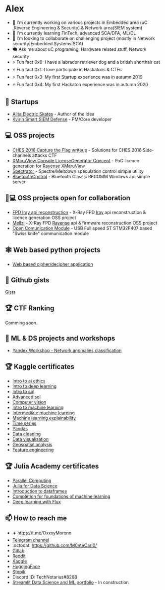 # Alex 

- 🔭 I'm currently working on various projects in Embedded area (uC ,Reverse Engineering & Security) & Network area(SIEM system)
- 🌱 I'm currently learning FinTech,  advanced SCA/DFA, ML/DL  
- 👯 I'm looking to collaborate on challenging project (mostly in Network security|Embedded Systems|SCA)
- :left_speech_bubble: Ask me about uC programing, Hardware related stuff, Network security
- ⚡ Fun fact 0x0: I have a labrador retriever dog and  a british shorthair cat 
- ⚡ Fun fact 0x1: I love participate in Hackatons & CTFs
- ⚡ Fun fact 0x3: My first Startup experience  was in autumn 2019
- ⚡ Fun fact 0x4: My first Hackaton experience was in autumn 2020

## 🦄 Startups
 - [Alita Electric Skates](https://i-do-not-stand-by-in-the-presence-of-evil.com/projects) - Author of the idea
 - [Kvirin Smart SIEM Defense](https://security-band.com/kvirinssd) -  PM/Core developer

## 💻 OSS projects 
 - [CHES 2016 Capture the Flag writeup](https://github.com/M0nteCarl0/CHES-2016-Capture-the-Flag-writeup) - Solutions for CHES 2016 Side-channels attacks CTF 
 - [XMaruView Console LicenseGenerator Concept](https://github.com/M0nteCarl0/XMaruView_Console_LicenseGeneratorConcept) - PoC licence generation for [Rayense](https://www.rayenceusa.com/) XMaruView
 - [Spectrator](https://github.com/M0nteCarl0/Spectrator) - Spectre/Meltdown speculation control simple utility
 - [BluetoothControl](https://gitlab.com/M0nteCarl0/BluetoothControl) -  Bluetooth Classic RFCOMM Windows api simple server 
 
## 👯💻 OSS projects open for collaboration 
 - [FPD Iray api reconstruction](https://gitlab.com/M0nteCarl0/iray-api-reconstruction) - X-Ray FPD [Iray](https://www.iraygroup.com/site/productList?nid=15&lang=EN) api reconstruction & licence generation OSS project  
 - [Mellzi](https://github.com/M0nteCarl0/Mellzi) - X-Ray FPD [Rayense](https://www.rayenceusa.com/) api & firmware reconstruction OSS project
 - [Open Comunication Module](https://github.com/M0nteCarl0/OpenComunicationModule) - USB Full speed ST STM32F407 based  "Swiss knife" communication module   

## 🕸️ Web based python projects
- [Web based cipher/decipher application](https://cryptograph.streamlit.app/)

## 📝 Github gists
[Gists](https://gist.github.com/M0nteCarl0)

## 🏆 СTF Ranking
 Comming soon..
 
## 🤖 ML & DS projects and workshops
- [Yandex Workshop - Network anomalies classification](https://github.com/M0nteCarl0/Yandex_workshop_network_anomalies_classification)

## 🏆 Kaggle certificates
- [Intro to ai ethics](https://www.kaggle.com/learn/certification/m0ntecarl0/intro-to-ai-ethics)
- [Intro to deep learning](https://www.kaggle.com/learn/certification/m0ntecarl0/intro-to-deep-learning)
- [Intro to sql](https://www.kaggle.com/learn/certification/m0ntecarl0/intro-to-sql)
- [Advanced sql](https://www.kaggle.com/learn/certification/m0ntecarl0/advanced-sql)
- [Computer vision](https://www.kaggle.com/learn/certification/m0ntecarl0/computer-vision)
- [Intro to machine learning](https://www.kaggle.com/learn/certification/m0ntecarl0/intro-to-machine-learning)
- [Intermediate machine learning](https://www.kaggle.com/learn/certification/m0ntecarl0/intermediate-machine-learning)
- [Machine learning explainability](https://www.kaggle.com/learn/certification/m0ntecarl0/machine-learning-explainability)
- [Time series](https://www.kaggle.com/learn/certification/m0ntecarl0/time-series)
- [Pandas](https://www.kaggle.com/learn/certification/m0ntecarl0/pandas)
- [Data cleaning](https://www.kaggle.com/learn/certification/m0ntecarl0/data-cleaning)
- [Data visualization](https://www.kaggle.com/learn/certification/m0ntecarl0/data-visualization)
- [Geospatial analysis](https://www.kaggle.com/learn/certification/m0ntecarl0/geospatial-analysis)
- [Feature engineering](https://www.kaggle.com/learn/certification/m0ntecarl0/feature-engineering)

## 🏆 Julia Academy certificates
- [Parallel Computing](https://github.com/M0nteCarl0/Achievements-And-Certificates/blob/main/Certificates/certificate-of-completion-for-parallel-computing%20.pdf)
- [Julia for Data Science](https://github.com/M0nteCarl0/Achievements-And-Certificates/blob/main/Certificates/certificate-of-completion-for-julia-for-data-science.pdf)
- [Introduction to dataframes](https://github.com/M0nteCarl0/Achievements-And-Certificates/blob/main/Certificates/1-introduction-to-dataframes-jl.pdf)
- [Completion for foundations of machine learning](https://github.com/M0nteCarl0/Achievements-And-Certificates/blob/main/Certificates/certificate-of-completion-for-foundations-of-machine-learning.pdf)
- [Deep learning with Flux](https://github.com/M0nteCarl0/Achievements-And-Certificates/blob/main/Certificates/certificate-of-completion-for-deep-learning-with-flux-jl.pdf)

## :mailbox: How to reach me
<!-- ## Where to find me -->

- :airplane: https://t.me/OxxxyMoronn
- [Telegram channel](https://t.me/AmSecure)
- :octocat: https://github.com/M0nteCarl0/
- [Gitlab](https://gitlab.com/M0nteCarl0)
- [Reddit](https://www.reddit.com/user/TechNotarius)
- [Kaggle](https://www.kaggle.com/m0ntecarl0)
- [HuggingFace]( https://huggingface.co/M0nteCarl0)
- [Stepik](https://stepik.org/users/288281439)
- Discord ID: TechNotarius#8268
- [Streamlit Data Science and ML portfolio](https://data-science-projects-portfolio.streamlit.app/) - In construction

